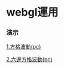 webgl運用
=========================
### 演示
[1.方格波動(pc)](https://virtools.github.io/webgl/webgl_3d01/)

[2.六邊方格波動(pc)](https://virtools.github.io/webgl/webgl_3d02/)
